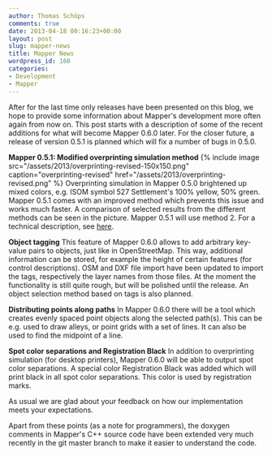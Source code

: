 ```yaml
---
author: Thomas Schöps
comments: true
date: 2013-04-18 00:16:23+00:00
layout: post
slug: mapper-news
title: Mapper News
wordpress_id: 160
categories:
- Development
- Mapper
---
```


After for the last time only releases have been presented on this blog, we hope to provide some information about Mapper's development more often again from now on. This post starts with a description of some of the recent additions for what will become Mapper 0.6.0 later. For the closer future, a release of version 0.5.1 is planned which will fix a number of bugs in 0.5.0.

**Mapper 0.5.1: Modified overprinting simulation method**
{% include image src="/assets/2013/overprinting-revised-150x150.png" caption="overprinting-revised" href="/assets/2013/overprinting-revised.png" %}
Overprinting simulation in Mapper 0.5.0 brightened up mixed colors, e.g. ISOM symbol 527 Settlement's 100% yellow, 50% green. Mapper 0.5.1 comes with an improved method which prevents this issue and works much faster.
A comparison of selected results from the different methods can be seen in the picture. Mapper 0.5.1 will use method 2. For a technical description, see [here](https://sourceforge.net/p/oorienteering/tickets/193/).

**Object tagging**
This feature of Mapper 0.6.0 allows to add arbitrary key-value pairs to objects, just like in OpenStreetMap. This way, additional information can be stored, for example the height of certain features (for control descriptions). OSM and DXF file import have been updated to import the tags, respectively the layer names from those files. At the moment the functionality is still quite rough, but will be polished until the release. An object selection method based on tags is also planned.

**Distributing points along paths**
In Mapper 0.6.0 there will be a tool which creates evenly spaced point objects along the selected path(s). This can be e.g. used to draw alleys, or point grids with a set of lines. It can also be used to find the midpoint of a line.

**Spot color separations and Registration Black**
In addition to overprinting simulation (for desktop printers), Mapper 0.6.0 will be able to output spot color separations. A special color Registration Black was added which will print black in all spot color separations. This color is used by registration marks.

As usual we are glad about your feedback on how our implementation meets your expectations.

Apart from these points (as a note for programmers), the doxygen comments in Mapper's C++ source code have been extended very much recently in the git master branch to make it easier to understand the code.
